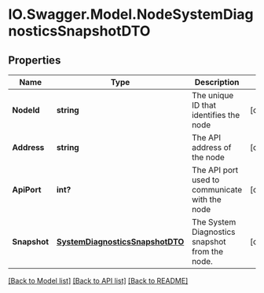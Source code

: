 # IO.Swagger.Model.NodeSystemDiagnosticsSnapshotDTO
## Properties

Name | Type | Description | Notes
------------ | ------------- | ------------- | -------------
**NodeId** | **string** | The unique ID that identifies the node | [optional] 
**Address** | **string** | The API address of the node | [optional] 
**ApiPort** | **int?** | The API port used to communicate with the node | [optional] 
**Snapshot** | [**SystemDiagnosticsSnapshotDTO**](SystemDiagnosticsSnapshotDTO.md) | The System Diagnostics snapshot from the node. | [optional] 

[[Back to Model list]](../README.md#documentation-for-models) [[Back to API list]](../README.md#documentation-for-api-endpoints) [[Back to README]](../README.md)


